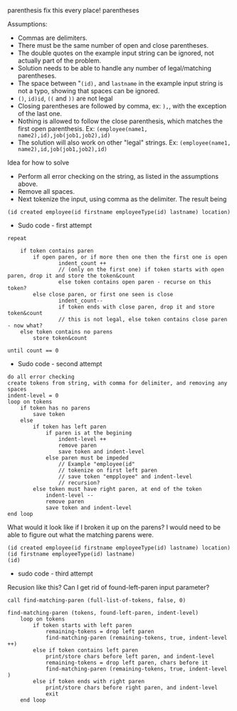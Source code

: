 
parenthesis fix this every place!
parentheses 

Assumptions:
* Commas are delimiters.
* There must be the same number of open and close parentheses.
* The double quotes on the example input string can be ignored, not actually part of the problem.
* Solution needs to be able to handle any number of legal/matching parentheses.
* The space between "```(id),``` and  ```lastname``` in the example input string is not a typo, showing that spaces can be ignored.
* ```()```, ```id)id```, ```((``` and ```))``` are not legal
* Closing parentheses are followed by comma, ex: ```),```, with the exception of the last one.
* Nothing is allowed to follow the close parenthesis, which matches the first open parenthesis.  Ex: ```(employee(name1, name2),id),job(job1,job2),id)```
* The solution will also work on other "legal" strings.  Ex: ```(employee(name1, name2),id,job(job1,job2),id)```

Idea for how to solve
* Perform all error checking on the string, as listed in the assumptions above.
* Remove all spaces.
* Next tokenize the input, using comma as the delimiter.  The result being

```(id created employee(id firstname employeeType(id) lastname) location)```

* Sudo code - first attempt
```
repeat 

    if token contains paren
        if open paren, or if more then one then the first one is open
                indent_count ++
                // (only on the first one) if token starts with open paren, drop it and store the token&count
                else token contains open paren - recurse on this token?
        else close paren, or first one seen is close
                indent_count--
                if token ends with close paren, drop it and store token&count
                // this is not legal, else token contains close paren - now what?
    else token contains no parens
        store token&count

until count == 0
```
* Sudo code - second attempt
```
do all error checking
create tokens from string, with comma for delimiter, and removing any spaces
indent-level = 0
loop on tokens
    if token has no parens
        save token
    else
        if token has left paren
            if paren is at the begining
                indent-level ++
                remove paren
                save token and indent-level
            else paren must be impeded
                // Example "employee(id"
                // tokenize on first left paren
                // save token "empployee" and indent-level
                // recursion?
        else token must have right paren, at end of the token
            indent-level --
            remove paren
            save token and indent-level
end loop
```
What would it look like if I broken it up on the parens?  I would need to be able to figure out what the matching parens were.
```
(id created employee(id firstname employeeType(id) lastname) location)
(id firstname employeeType(id) lastname)
(id)
```

* sudo code - third attempt

Recusion like this?
Can I get rid of found-left-paren input parameter?
```
call find-matching-paren (full-list-of-tokens, false, 0)

find-matching-paren (tokens, found-left-paren, indent-level)
    loop on tokens
        if token starts with left paren
            remaining-tokens = drop left paren
            find-matching-paren (remaining-tokens, true, indent-level ++)
        else if token contains left paren
            print/store chars before left paren, and indent-level
            remaining-tokens = drop left paren, chars before it
            find-matching-paren (remaining-tokens, true, indent-level )
        else if token ends with right paren
            print/store chars before right paren, and indent-level
            exit
    end loop
```


